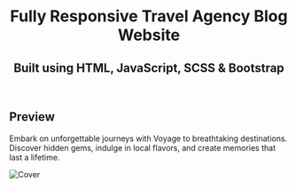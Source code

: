<div align="center">
  <h1>Fully Responsive Travel Agency Blog Website</h1>
  <h2>Built using HTML, JavaScript, SCSS & Bootstrap</h2>
</div>

<br>

## Preview
Embark on unforgettable journeys with Voyage to breathtaking destinations. Discover hidden gems, indulge in local flavors, and create memories that last a lifetime.

![Cover](https://github.com/Aam23/voyage-travel-web/assets/103312361/e2e8a667-a2ae-4163-b4b2-462fc7af8b17)
